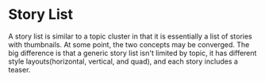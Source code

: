 Story List
==========

A story list is similar to a topic cluster in that it is essentially a list of stories with thumbnails.  At some point, the two concepts may be converged.  The big difference is that a generic story list isn't limited by topic, it has different style layouts(horizontal, vertical, and quad), and each story includes a teaser.
